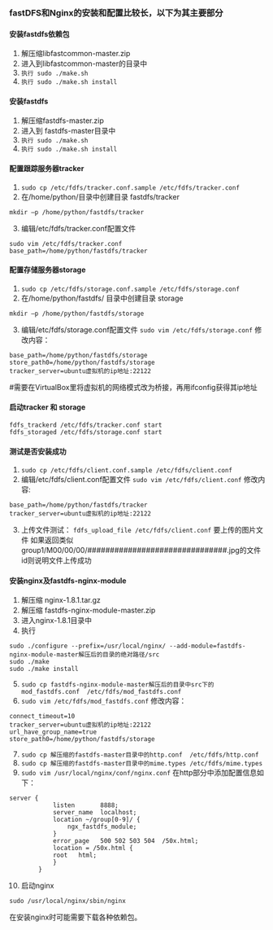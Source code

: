 ### fastDFS和Nginx的安装和配置比较长，以下为其主要部分
#### 安装fastdfs依赖包
1. 解压缩libfastcommon-master.zip
2. 进入到libfastcommon-master的目录中
3. ```执行 sudo ./make.sh```
4. ```执行 sudo ./make.sh install```

#### 安装fastdfs
1. 解压缩fastdfs-master.zip
2. 进入到 fastdfs-master目录中
3. ```执行 sudo ./make.sh```
4. ```执行 sudo ./make.sh install```

#### 配置跟踪服务器tracker

1. ```sudo cp /etc/fdfs/tracker.conf.sample /etc/fdfs/tracker.conf```
2. 在/home/python/目录中创建目录 fastdfs/tracker
```
mkdir –p /home/python/fastdfs/tracker
```
3. 编辑/etc/fdfs/tracker.conf配置文件    
```
sudo vim /etc/fdfs/tracker.conf
base_path=/home/python/fastdfs/tracker
```

#### 配置存储服务器storage
1. ```sudo cp /etc/fdfs/storage.conf.sample /etc/fdfs/storage.conf```
2. 在/home/python/fastdfs/ 目录中创建目录 storage
```
mkdir –p /home/python/fastdfs/storage
```
3. 编辑/etc/fdfs/storage.conf配置文件
```sudo vim /etc/fdfs/storage.conf```
修改内容：
```
base_path=/home/python/fastdfs/storage
store_path0=/home/python/fastdfs/storage
tracker_server=ubuntu虚拟机的ip地址:22122
```
#需要在VirtualBox里将虚拟机的网络模式改为桥接，再用ifconfig获得其ip地址

#### 启动tracker 和 storage
```
fdfs_trackerd /etc/fdfs/tracker.conf start
fdfs_storaged /etc/fdfs/storage.conf start
```

#### 测试是否安装成功
1. ```sudo cp /etc/fdfs/client.conf.sample /etc/fdfs/client.conf```
2. 编辑/etc/fdfs/client.conf配置文件  ```sudo vim /etc/fdfs/client.conf```
修改内容:
```
base_path=/home/python/fastdfs/tracker
tracker_server=ubuntu虚拟机的ip地址:22122
```
3. 上传文件测试：
```fdfs_upload_file /etc/fdfs/client.conf``` 要上传的图片文件 
如果返回类似group1/M00/00/00/###############################.jpg的文件id则说明文件上传成功

#### 安装nginx及fastdfs-nginx-module
1. 解压缩 nginx-1.8.1.tar.gz
2. 解压缩 fastdfs-nginx-module-master.zip
3. 进入nginx-1.8.1目录中
4. 执行
```
sudo ./configure --prefix=/usr/local/nginx/ --add-module=fastdfs-nginx-module-master解压后的目录的绝对路径/src
sudo ./make
sudo ./make install
```
5. ```sudo cp fastdfs-nginx-module-master解压后的目录中src下的mod_fastdfs.conf  /etc/fdfs/mod_fastdfs.conf```
6. ```sudo vim /etc/fdfs/mod_fastdfs.conf```
修改内容：
```
connect_timeout=10
tracker_server=ubuntu虚拟机的ip地址:22122
url_have_group_name=true
store_path0=/home/python/fastdfs/storage
```
7. ```sudo cp 解压缩的fastdfs-master目录中的http.conf  /etc/fdfs/http.conf```
8. ```sudo cp 解压缩的fastdfs-master目录中的mime.types /etc/fdfs/mime.types```
9. ```sudo vim /usr/local/nginx/conf/nginx.conf```
在http部分中添加配置信息如下：
```
server {
            listen       8888;
            server_name  localhost;
            location ~/group[0-9]/ {
                ngx_fastdfs_module;
            }
            error_page   500 502 503 504  /50x.html;
            location = /50x.html {
            root   html;
            }
        }
```
10. 启动nginx
```
sudo /usr/local/nginx/sbin/nginx
```
在安装nginx时可能需要下载各种依赖包。
